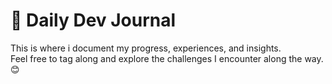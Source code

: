 # 📰 Daily Dev Journal

This is where i document my progress, experiences, and insights. <br>
Feel free to tag along and explore the challenges I encounter along the way. 😊

